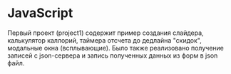 # JavaScript

Первый проект (project1) содержит пример создания слайдера, калькулятор каллорий, таймера отсчета до дедлайна "скидок", модальные окна (всплывающие).
Было также реализовано получение записей с json-сервера и запись полученных данных из форм в json файл. 
